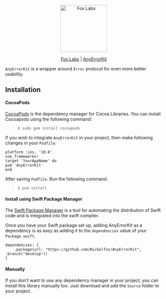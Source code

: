
<p align="center">
<img src="logo.png" width="150" max-width="50%" alt="Fox Labs" />
</p>

<p align="center">
<a href="https://github.com/Nickelfox">Fox Labs</a>
|
<a href="https://github.com/Nickelfox/AnyErrorKit">AnyErrorKit</a>
</p>

`AnyErrorKit` is a wrapper around `Error` protocol for even more better usability.

## Installation
#### <i class="icon-file"></i>**CocoaPods**
[CocoaPods](https://cocoapods.org) is the dependency manager for Cocoa Libraries. You can install Cocoapods using the following command:

> `$ sudo gem install cocoapods`

If you wish to integrate `AnyErrorKit` in your project, then make following changes in your `Podfile`:

```  
platform :ios, '10.0'
use_frameworks!
target 'YourAppName' do
pod 'AnyErrorKit'
end
```

After saving `Podfile`. Run the following command:

> `$ pod install`


#### <i class="icon-pencil"></I>**Install using Swift Package Manager**

The [Swift Package Manager](https://swift.org/package-manager) is a tool for automating the distribution of Swift code and is integrated into the swift compiler.

Once you have your Swift package set up, adding AnyErrorKit as a dependency is as easy as adding it to the ```dependencies``` value of your ```Package.swift```.

```
dependencies: [
    .package(url: "https://github.com/Nickelfox/AnyErrorKit", .branch("develop"))
]
```

#### <i class="icon-pencil"></I>**Manually**
If you don't want to use any dependency manager in your project, you can install this library manually too.
Just download and add the `Source` folder to your project.





